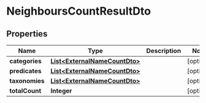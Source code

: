 
# NeighboursCountResultDto

## Properties
Name | Type | Description | Notes
------------ | ------------- | ------------- | -------------
**categories** | [**List&lt;ExternalNameCountDto&gt;**](ExternalNameCountDto.md) |  |  [optional]
**predicates** | [**List&lt;ExternalNameCountDto&gt;**](ExternalNameCountDto.md) |  |  [optional]
**taxonomies** | [**List&lt;ExternalNameCountDto&gt;**](ExternalNameCountDto.md) |  |  [optional]
**totalCount** | **Integer** |  |  [optional]



